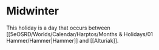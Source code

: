 # Midwinter
This holiday is a day that occurs between [[5eOSRD/Worlds/Calendar/Harptos/Months & Holidays/01 Hammer/Hammer|Hammer]] and [[Alturiak]].